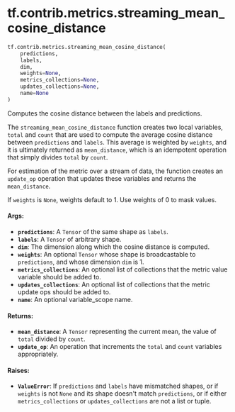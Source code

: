 <div itemscope itemtype="http://developers.google.com/ReferenceObject">
<meta itemprop="name" content="tf.contrib.metrics.streaming_mean_cosine_distance" />
<meta itemprop="path" content="Stable" />
</div>

# tf.contrib.metrics.streaming_mean_cosine_distance

``` python
tf.contrib.metrics.streaming_mean_cosine_distance(
    predictions,
    labels,
    dim,
    weights=None,
    metrics_collections=None,
    updates_collections=None,
    name=None
)
```

Computes the cosine distance between the labels and predictions.

The `streaming_mean_cosine_distance` function creates two local variables,
`total` and `count` that are used to compute the average cosine distance
between `predictions` and `labels`. This average is weighted by `weights`,
and it is ultimately returned as `mean_distance`, which is an idempotent
operation that simply divides `total` by `count`.

For estimation of the metric over a stream of data, the function creates an
`update_op` operation that updates these variables and returns the
`mean_distance`.

If `weights` is `None`, weights default to 1. Use weights of 0 to mask values.

#### Args:

* <b>`predictions`</b>: A `Tensor` of the same shape as `labels`.
* <b>`labels`</b>: A `Tensor` of arbitrary shape.
* <b>`dim`</b>: The dimension along which the cosine distance is computed.
* <b>`weights`</b>: An optional `Tensor` whose shape is broadcastable to `predictions`,
    and whose dimension `dim` is 1.
* <b>`metrics_collections`</b>: An optional list of collections that the metric value
    variable should be added to.
* <b>`updates_collections`</b>: An optional list of collections that the metric update
    ops should be added to.
* <b>`name`</b>: An optional variable_scope name.


#### Returns:

* <b>`mean_distance`</b>: A `Tensor` representing the current mean, the value of
    `total` divided by `count`.
* <b>`update_op`</b>: An operation that increments the `total` and `count` variables
    appropriately.


#### Raises:

* <b>`ValueError`</b>: If `predictions` and `labels` have mismatched shapes, or if
    `weights` is not `None` and its shape doesn't match `predictions`, or if
    either `metrics_collections` or `updates_collections` are not a list or
    tuple.
